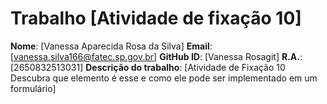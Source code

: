 # Trabalho [Atividade de fixação 10]

**Nome**: [Vanessa Aparecida Rosa da Silva]
**Email**: [vanessa.silva166@fatec.sp.gov.br]
**GitHub ID**: [Vanessa Rosagit]
**R.A.**: [2650832513031]
**Descrição do trabalho**:
[Atividade de Fixação 10
 Descubra que elemento é esse e como ele pode ser implementado em um formulário]